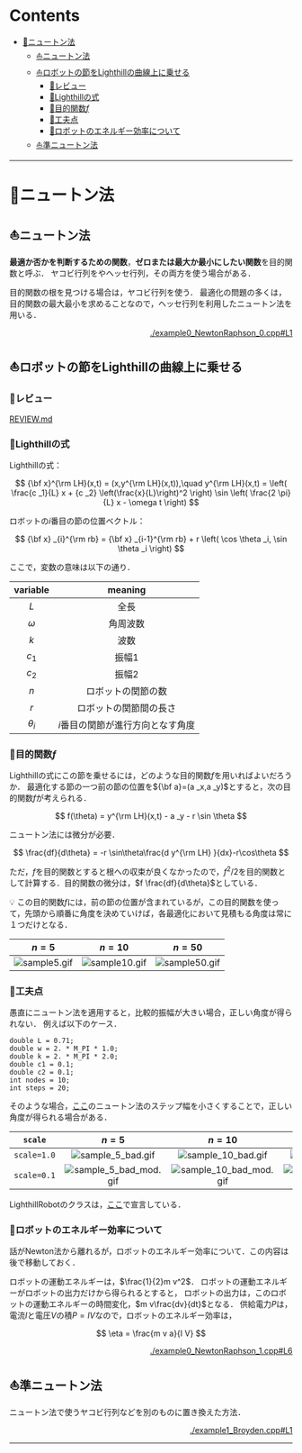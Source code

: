 # Contents

- [🐋ニュートン法](#🐋ニュートン法)
    - [⛵️ニュートン法](#⛵️ニュートン法)
    - [⛵️ロボットの節をLighthillの曲線上に乗せる](#⛵️ロボットの節をLighthillの曲線上に乗せる)
        - [🪸レビュー](#🪸レビュー)
        - [🪸Lighthillの式](#🪸Lighthillの式)
        - [🪸目的関数$f$](#🪸目的関数$f$)
        - [🪸工夫点](#🪸工夫点)
        - [🪸ロボットのエネルギー効率について](#🪸ロボットのエネルギー効率について)
    - [⛵️準ニュートン法](#⛵️準ニュートン法)


---
# 🐋ニュートン法 

## ⛵️ニュートン法 

**最適か否かを判断するための関数**，**ゼロまたは最大か最小にしたい関数**を目的関数と呼ぶ．
ヤコビ行列をやヘッセ行列，その両方を使う場合がある．

目的関数の根を見つける場合は，ヤコビ行列を使う．
最適化の問題の多くは，目的関数の最大最小を求めることなので，ヘッセ行列を利用したニュートン法を用いる．


<p  align="right"><a href="./example0_NewtonRaphson_0.cpp#L1">./example0_NewtonRaphson_0.cpp#L1</a></p>

## ⛵️ロボットの節をLighthillの曲線上に乗せる 

### 🪸レビュー 

[REVIEW.md](./REVIEW.md)

### 🪸Lighthillの式 

Lighthillの式：

$$
{\bf x}^{\rm LH}(x,t) = (x,y^{\rm LH}(x,t)),\quad
y^{\rm LH}(x,t) = \left( \frac{c _1}{L} x + {c _2} \left(\frac{x}{L}\right)^2 \right) \sin \left( \frac{2 \pi}{L} x - \omega t \right)
$$

ロボットの$i$番目の節の位置ベクトル：

$$
{\bf x} _{i}^{\rm rb} = {\bf x} _{i-1}^{\rm rb} + r \left( \cos \theta _i, \sin \theta _i \right)
$$

ここで，変数の意味は以下の通り．

| variable | meaning |
|:---:|:---:|
| $L$ | 全長 |
| $\omega$ | 角周波数 |
| $k$ | 波数 |
| $c _1$ | 振幅1 |
| $c _2$ | 振幅2 |
| $n$ | ロボットの関節の数 |
| $r$ | ロボットの関節間の長さ |
| $\theta _i$ | $i$番目の関節が進行方向となす角度 |

### 🪸目的関数$f$ 

Lighthillの式にこの節を乗せるには，どのような目的関数$f$を用いればよいだろうか．
最適化する節の一つ前の節の位置を${\bf a}=(a _x,a _y)$とすると，次の目的関数$f$が考えられる．

$$
f(\theta) = y^{\rm LH}(x,t) - a _y - r \sin \theta
$$

ニュートン法には微分が必要．

$$
\frac{df}{d\theta} = -r \sin\theta\frac{d y^{\rm LH} }{dx}-r\cos\theta
$$

ただ，$f$を目的関数とすると根への収束が良くなかったので，$f^2/2$を目的関数として計算する．目的関数の微分は，$f \frac{df}{d\theta}$としている．

💡 この目的関数$f$には，前の節の位置が含まれているが，この目的関数を使って，先頭から順番に角度を決めていけば，各最適化において見積もる角度は常に１つだけとなる．

| $n=5$ | $n=10$ | $n=50$ |
|:---:|:---:|:---:|
| ![sample5.gif](sample5.gif)  | ![sample10.gif](sample10.gif) | ![sample50.gif](sample50.gif) |

### 🪸工夫点 

愚直にニュートン法を適用すると，比較的振幅が大きい場合，正しい角度が得られない．
例えば以下のケース．

```
double L = 0.71;
double w = 2. * M_PI * 1.0;
double k = 2. * M_PI * 2.0;
double c1 = 0.1;
double c2 = 0.1;
int nodes = 10;
int steps = 20;
```

そのような場合，[ここ](../../include/rootFinding.hpp#L253)のニュートン法のステップ幅を小さくすることで，正しい角度が得られる場合がある．


| `scale` | $n=5$ | $n=10$ | $n=50$ |
|:---:|:---:|:---:|:---:|
| `scale=1.0` | ![sample_5_bad.gif](sample_5_bad.gif)  | ![sample_10_bad.gif](sample_10_bad.gif) | ![sample_50_bad.gif](sample_50_bad.gif) |
| `scale=0.1` | ![sample_5_bad_mod.gif](sample_5_bad_mod.gif) | ![sample_10_bad_mod.gif](sample_10_bad_mod.gif) | ![sample_50_bad_mod.gif](sample_50_bad_mod.gif) |


LighthillRobotのクラスは，[ここ](../../include/rootFinding.hpp#L214)で宣言している．

### 🪸ロボットのエネルギー効率について 

話がNewton法から離れるが，ロボットのエネルギー効率について．この内容は後で移動しておく．

ロボットの運動エネルギーは，$\frac{1}{2}m v^2$．
ロボットの運動エネルギーがロボットの出力だけから得られるとすると，
ロボットの出力は，このロボットの運動エネルギーの時間変化，$m v\frac{dv}{dt}$となる．
供給電力$P$は，電流$I$と電圧$V$の積$P = I V$なので，ロボットのエネルギー効率は，

$$
\eta = \frac{m v a}{I V}
$$


<p  align="right"><a href="./example0_NewtonRaphson_1.cpp#L6">./example0_NewtonRaphson_1.cpp#L6</a></p>

## ⛵️準ニュートン法 

ニュートン法で使うヤコビ行列などを別のものに置き換えた方法．


<p  align="right"><a href="./example1_Broyden.cpp#L1">./example1_Broyden.cpp#L1</a></p>

---
